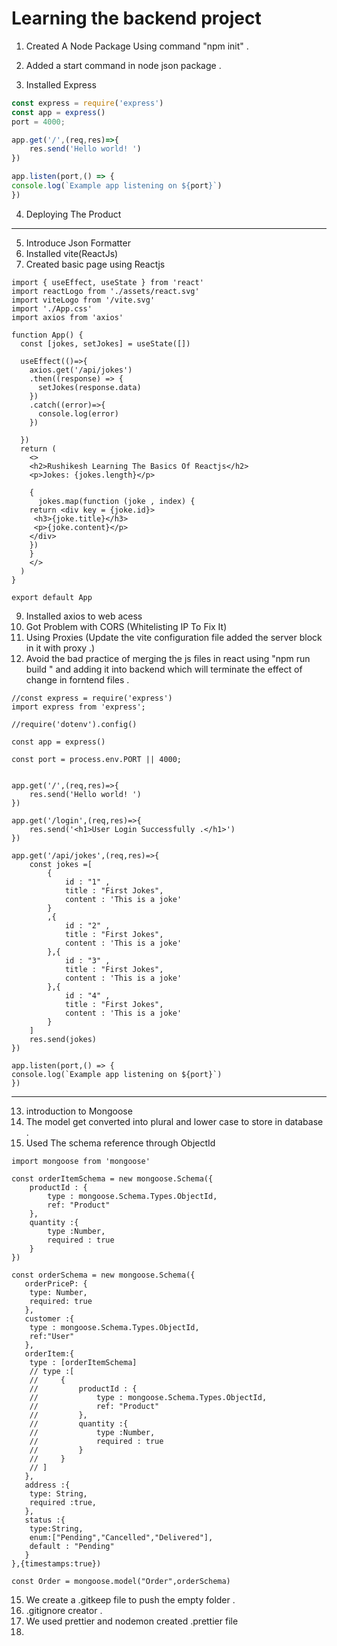 # Learning the backend project
1) Created A Node Package Using command "npm init" .
2) Added a start command in node json package .

3) Installed Express
```javascript
const express = require('express')
const app = express()
port = 4000;

app.get('/',(req,res)=>{
    res.send('Hello world! ')
})

app.listen(port,() => {
console.log(`Example app listening on ${port}`)
})
```
4)  Deploying The Product
-----------------------------------------------
5)  Introduce Json Formatter
6)  Installed vite(ReactJs)
8)  Created basic page using Reactjs
```
import { useEffect, useState } from 'react'
import reactLogo from './assets/react.svg'
import viteLogo from '/vite.svg'
import './App.css'
import axios from 'axios'

function App() {
  const [jokes, setJokes] = useState([])

  useEffect(()=>{
    axios.get('/api/jokes')
    .then((response) => {
      setJokes(response.data)
    })
    .catch((error)=>{
      console.log(error)
    })

  })
  return (
    <>
    <h2>Rushikesh Learning The Basics Of Reactjs</h2>
    <p>Jokes: {jokes.length}</p>

    {
      jokes.map(function (joke , index) {
    return <div key = {joke.id}>
     <h3>{joke.title}</h3>
     <p>{joke.content}</p>
    </div>
    })
    }
    </>
  )
}

export default App

```
9)  Installed axios to web acess
10) Got Problem with CORS (Whitelisting IP To Fix It)
11) Using Proxies (Update the vite configuration    file added the server block in it with proxy .)
12) Avoid the bad practice of merging the js files in react using "npm run build " and adding it into backend which will terminate the effect of change in forntend files .
```
//const express = require('express')
import express from 'express';

//require('dotenv').config()

const app = express()

const port = process.env.PORT || 4000;


app.get('/',(req,res)=>{
    res.send('Hello world! ')
})

app.get('/login',(req,res)=>{
    res.send('<h1>User Login Successfully .</h1>')
})

app.get('/api/jokes',(req,res)=>{
    const jokes =[
        {
            id : "1" ,
            title : "First Jokes",
            content : 'This is a joke'
        }
        ,{
            id : "2" ,
            title : "First Jokes",
            content : 'This is a joke'
        },{
            id : "3" ,
            title : "First Jokes",
            content : 'This is a joke'
        },{
            id : "4" ,
            title : "First Jokes",
            content : 'This is a joke'
        }
    ]
    res.send(jokes)
})

app.listen(port,() => {
console.log(`Example app listening on ${port}`)
})

```


-----------------------------------------------
13) introduction to Mongoose 
14) The model get converted into plural and lower case to store in database .
15) Used The schema reference through ObjectId
```
import mongoose from 'mongoose'

const orderItemSchema = new mongoose.Schema({
    productId : {
        type : mongoose.Schema.Types.ObjectId,
        ref: "Product"
    },
    quantity :{
        type :Number,
        required : true
    }
})

const orderSchema = new mongoose.Schema({
   orderPriceP: {
    type: Number,
    required: true
   },
   customer :{
    type : mongoose.Schema.Types.ObjectId,
    ref:"User"
   },
   orderItem:{
    type : [orderItemSchema]
    // type :[
    //     {
    //         productId : {
    //             type : mongoose.Schema.Types.ObjectId,
    //             ref: "Product"
    //         },
    //         quantity :{
    //             type :Number,
    //             required : true
    //         }
    //     }
    // ]
   },
   address :{
    type: String,
    required :true,
   },
   status :{
    type:String,
    enum:["Pending","Cancelled","Delivered"],
    default : "Pending"
   }
},{timestamps:true})

const Order = mongoose.model("Order",orderSchema)
```
15) We create a .gitkeep file to push the empty folder .
16) .gitignore creator .
17)  We used prettier and nodemon created .prettier file 
18) 


